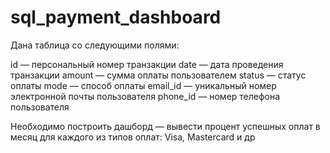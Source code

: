 # sql_payment_dashboard

Дана таблица со следующими полями:

id — персональный номер транзакции
date — дата проведения транзакции
amount — сумма оплаты пользователем
status — статус оплаты
mode — способ оплаты
email_id — уникальный номер электронной почты пользователя
phone_id — номер телефона пользователя

Необходимо построить дашборд — вывести процент успешных оплат в месяц для каждого из типов оплат: Visa, Mastercard и др
